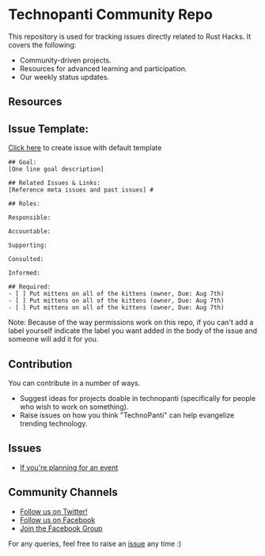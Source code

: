 # Technopanti Community Repo

This repository is used for tracking issues directly related to Rust Hacks. It covers the following:

* Community-driven projects.
* Resources for advanced learning and participation.
* Our weekly status updates.

## Resources



## Issue Template:

[Click here](https://github.com/internautsorg/technopanti-guide/issues/new?template=default.md) to create issue with default template

```
## Goal: 
[One line goal description] 

## Related Issues & Links: 
[Reference meta issues and past issues] #

## Roles:

Responsible:

Accountable:

Supporting:

Consulted:

Informed: 

## Required: 
- [ ] Put mittens on all of the kittens (owner, Due: Aug 7th) 
- [ ] Put mittens on all of the kittens (owner, Due: Aug 7th) 
- [ ] Put mittens on all of the kittens (owner, Due: Aug 7th)
```
Note: Because of the way permissions work on this repo, if you can't add a label yourself indicate the label you want added in the body of the issue and someone will add it for you.

## Contribution

You can contribute in a number of ways.

 * Suggest ideas for projects doable in technopanti (specifically for people who wish to work on something).
 * Raise issues on how you think "TechnoPanti" can help evangelize trending technology.

## Issues

 - [If you're planning for an event](https://github.com/internautsorg/technopanti-guide/issues/new?template=event.md)

## Community Channels

 * [Follow us on Twitter!](https://twitter.com/technopati)
 * [Follow us on Facebook](https://www.facebook.com/technopatiOfficial/)
 * [Join the Facebook Group](https://www.facebook.com/groups/technopati)


For any queries, feel free to raise an [issue](https://github.com/internautsorg/technopanti-guide/issues/new) any time :)
